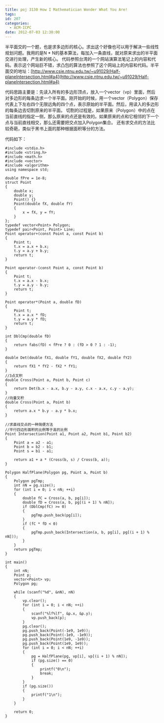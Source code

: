 ```yaml
---
title: poj 3130 How I Mathematician Wonder What You Are!
tags:
id: 207
categories:
  - ACM-ICPC
date: 2012-07-03 12:30:00
---
```


半平面交的一个题，也是求多边形的核心。求出这个好像也可以用于解决一些线性规划问题。我用的是N * N的基本算法，每加入一条直线，就对原来求出的半平面交进行处理，产生新的核心。
代码参照台湾的一个网站演算法笔记上的内容和代码。表示这个网站巨不错，求凸包的算法也参照了这个网站上的内容和代码。半平面交的地址：[http://www.csie.ntnu.edu.tw/~u91029/Half-planeIntersection.html#a4](http://www.csie.ntnu.edu.tw/~u91029/Half-planeIntersection.html#a4)

代码思路主要是：先读入所有的多边形顶点，放入一个vector（vp）里面，然后对多边形的每条边求一个半平面。刚开始的时候，用一个vector（Polygon）保存代表上下左右四个无限远角的四个点，表示原始的半平面。然后，用读入的多边形的每条边去切割原来的半平面。
切割的过程是，如果原来（Polygon）中的点在当前直线的指定一侧，那么原来的点还是有效的。如果原来的点和它相邻的下一个点与当前直线相交，那么还需要把交点加入Polygon集合。
还有求交点的方法比较奇葩，类似于黑书上面的那种根据面积等分的方法。

代码如下：
``` stylus
#include <stdio.h>
#include <string.h>
#include <math.h>
#include <vector>
#include <algorithm>
using namespace std;

double fPre = 1e-8;
struct Point
{
    double x;
    double y;
    Point() {}
    Point(double fX, double fY)
    {
        x = fX, y = fY;
    }
};
typedef vector<Point> Polygon;
typedef pair<Point, Point> Line;
Point operator+(const Point a, const Point b)
{
    Point t;
    t.x = a.x + b.x;
    t.y = a.y + b.y;
    return t;
}

Point operator-(const Point a, const Point b)
{
    Point t;
    t.x = a.x - b.x;
    t.y = a.y - b.y;
    return t;
}

Point operator*(Point a, double fD)
{
    Point t;
    t.x = a.x * fD;
    t.y = a.y * fD;
    return t;
}

int DblCmp(double fD)
{
    return fabs(fD) < fPre ? 0 : (fD > 0 ? 1 : -1);
}

double Det(double fX1, double fY1, double fX2, double fY2)
{
    return fX1 * fY2 - fX2 * fY1;
}
//3点叉积
double Cross(Point a, Point b, Point c)
{
    return Det(b.x - a.x, b.y - a.y, c.x - a.x, c.y - a.y);
}
//向量叉积
double Cross(Point a, Point b)
{
    return a.x * b.y - a.y * b.x;
}

//求直线交点的一种简便方法
//平行四边形面积的比例等于高的比例
Point Intersection(Point a1, Point a2, Point b1, Point b2)
{
    Point a = a2 - a1;
    Point b = b2 - b1;
    Point s = b1 - a1;

    return a1 + a * (Cross(b, s) / Cross(b, a));
}

Polygon HalfPlane(Polygon pg, Point a, Point b)
{
    Polygon pgTmp;
    int nN = pg.size();
    for (int i = 0; i < nN; ++i)
    {
        double fC = Cross(a, b, pg[i]);
        double fD = Cross(a, b, pg[(i + 1) % nN]);
        if (DblCmp(fC) >= 0)
        {
            pgTmp.push_back(pg[i]);
        }
        if (fC * fD < 0)
        {
            pgTmp.push_back(Intersection(a, b, pg[i], pg[(i + 1) % nN]));
        }
    }
    return pgTmp;
}

int main()
{
    int nN;
    Point p;
    vector<Point> vp;
    Polygon pg;

    while (scanf("%d", &nN), nN)
    {
        vp.clear();
        for (int i = 0; i < nN; ++i)
        {
            scanf("%lf%lf", &p.x, &p.y);
            vp.push_back(p);
        }
        pg.clear();
        pg.push_back(Point(-1e9, 1e9));
        pg.push_back(Point(-1e9, -1e9));
        pg.push_back(Point(1e9, -1e9));
        pg.push_back(Point(1e9, 1e9));
        for (int i = 0; i < nN; ++i)
        {
            pg = HalfPlane(pg, vp[i], vp[(i + 1) % nN]);
            if (pg.size() == 0)
            {
                printf("0\n");
                break;
            }
        }
        if (pg.size())
        {
            printf("1\n");
        }
    }

    return 0;
}
```